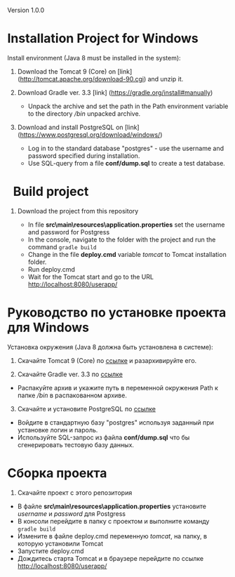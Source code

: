 Version 1.0.0  

Installation Project for Windows
=========================================

Install environment (Java 8 must be installed in the system):

1. Download the Tomcat 9 (Core) on [link] (http://tomcat.apache.org/download-90.cgi) and unzip it.

2. Download Gradle ver. 3.3 [link] (https://gradle.org/install#manually)
	* Unpack the archive and set the path in the Path environment variable to the directory */bin* unpacked archive.
 

3. Download and install PostgreSQL on [link] (https://www.postgresql.org/download/windows/)
 
	* Log in to the standard database "postgres" - use the username and password specified during installation.
	* Use SQL-query from a file **conf/dump.sql** to create a test database.


 
Build project
=========================================
1. Download the project from this repository

	* In file **src\main\resources\application.properties** set the username and password for Postgress
	* In the console, navigate to the folder with the project and run the command `gradle build`
	* Change in the file **deploy.cmd** variable *tomcat* to Tomcat installation folder.
	* Run deploy.cmd
	* Wait for the Tomcat start and go to the URL [http://localhost:8080/userapp/](http://localhost:8080/userapp/)





Руководство по установке проекта для Windows
=========================================

Установка окружения (Java 8 должна быть установлена в системе):

1. Скачайте Tomcat 9 (Core) по [ссылке](http://tomcat.apache.org/download-90.cgi) и разархивируйте его.

2. Скачайте Gradle ver. 3.3 по [ссылке](https://gradle.org/install#manually) 
 * Распакуйте архив и укажите путь в переменной окружения Path к папке */bin* в распакованном архиве.
 
 
3. Скачайте и установите PostgreSQL по [ссылке](https://www.postgresql.org/download/windows/)
 
  * Войдите в стандартную базу "postgres" используя заданный при установке логин и пароль.
  * Используйте SQL-запрос из файла **conf/dump.sql** что бы сгенерировать тестовую базу данных.
 
Сборка проекта
=========================================
1. Скачайте проект с этого репозитория

  * В файле **src\main\resources\application.properties** установите *username* и *password* для Postgress
  * В консоли перейдите в папку с проектом и выполните команду `gradle build`
  * Измените в файле deploy.cmd переменную *tomcat*, на папку, в которую установили Tomcat
  * Запустите deploy.cmd
  * Дождитесь старта Tomcat и в браузере перейдите по ссылке [http://localhost:8080/userapp/](http://localhost:8080/userapp/)
